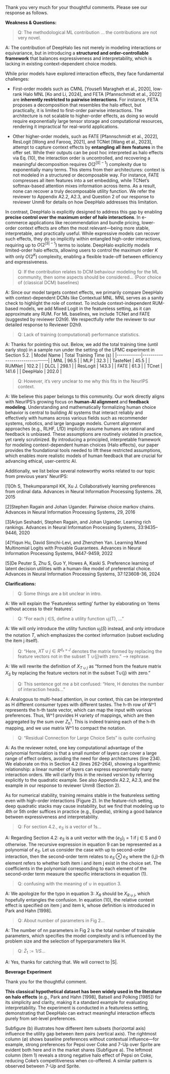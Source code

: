 Thank you very much for your thoughtful comments. Please see our response as follows.

**Weakness & Questions:**
> Q: The methodological ML contribution ... the contributions are not very novel.

A: The contribution of DeepHalo lies not merely in modeling interactions or equivariance, but in introducing a **structured and order-controllable framework** that balances expressiveness and interpretability, which is lacking in existing context-dependent choice models.

While prior models have explored interaction effects, they face fundamental challenges:

- First-order models such as CMNL [Yousefi Maragheh et al., 2020], low-rank Halo MNL [Ko and Li, 2024], and FETA [Pfannschmidt et al., 2022] are **inherently restricted to pairwise interactions**. For instance, FETA proposes a decomposition that resembles the halo effect, but practically, it is limited to first-order pairwise interactions. The architecture is not scalable to higher-order effects, as doing so would require exponentially large tensor storage and computational resources, rendering it impractical for real-world applications.

- Other higher-order models, such as FATE [Pfannschmidt et al., 2022], ResLogit [Wong and Farooq, 2021], and TCNet [Wang et al., 2023], attempt to capture context effects by **entangling all item features** in the offer set. While their outputs can be post hoc interpreted as halo effects via Eq. (10), the interaction order is uncontrolled, and recovering a meaningful decomposition requires $O(2^{|S|-1})$ complexity due to exponentially many terms. This stems from their architectures: context is not modeled in a structured or decomposable way. For instance, FATE compresses all item features into a set embedding, while TCNet’s softmax-based attention mixes information across items. As a result, none can recover a truly decomposable utility function. We refer the reviewer to Appendix A2.2, A2.3, and Question 2 of our response to reviewer Unm8 for details on how DeepHalo addresses this limitation.

In contrast, DeepHalo is explicitly designed to address this gap by enabling **precise control over the maximum order of halo interactions**. In e-commerce applications like recommendation and bundle pricing, lower-order context effects are often the most relevant—being more stable, interpretable, and practically useful. While expressive models can recover such effects, they do so implicitly within entangled high-order interactions, requiring up to $O(2^{|S|-1})$ terms to isolate. DeepHalo explicitly models limited-order halo effects, allowing users to control the maximum order $K$ with only $O(2^K)$ complexity, enabling a flexible trade-off between efficiency and expressiveness.


> Q: If the contribution relates to DCM behaviour modeling for the ML community, then some aspects should be considered... (Poor choice of (classical DCM) baselines)

A: Since our model targets context effects, we primarily compare DeepHalo with context-dependent DCMs like Contextual MNL. MNL serves as a sanity check to highlight the role of context. To include context-independent RUM-based models, we add Mixed Logit in the featureless setting, as it can approximate any RUM. For ML baselines, we include TCNet and FATE (suggested by reviewer D2h9). We respectfully refer the reviewer to our detailed response to Reviewer D2h9.

> Q: Lack of training (computational) performance statistics.

A: Thanks for pointing this out. Below, we add the total training time (until early stop) in a sample run under the setting of the LPMC experiment in Section 5.2.
| Model Name | Total Training Time (s) |
|------------|-------------------------------|
| MNL        | 96.5                          |
| MLP        | 32.3                          |
| TasteNet   | 45.5                          |
| RUMNet     | 102.2                         |
| DLCL       | 298.1                         |
| ResLogit   | 143.3                         |
| FATE       | 61.3                          |
| TCnet      | 141.6                         |
| DeepHalo   | 202.0                         |

> Q: However, it’s very unclear to me why this fits in the NeurIPS context.

A: We believe this paper belongs to this community. Our work directly aligns with NeurIPS’s growing focus on **human-AI alignment** and **feedback modeling**. Understanding and mathematically formalizing human choice behavior is central to building AI systems that interact reliably and effectively with humans across various fields such as recommender systems, robotics, and large language models. Current alignment approaches (e.g., RLHF, LfD) implicitly assume humans are rational and feedback is unbiased. These assumptions are routinely violated in practice, yet rarely scrutinized. By introducing a principled, interpretable framework for modeling context-dependent human choices (Halo effects), our paper provides the foundational tools needed to lift these restricted assumptions, which enables more realistic models of human feedback that are crucial for advancing ethical, user-centric AI.

Additionally, we list below several noteworthy works related to our topic from previous years’ NeurIPS:

[1]Oh S, Thekumparampil KK, Xu J. Collaboratively learning preferences from ordinal data. Advances in Neural Information Processing Systems. 28, 2015

[2]Stephen Ragain and Johan Ugander. Pairwise choice markov chains. Advances in Neural Information Processing Systems, 29, 2016

[3]Arjun Seshadri, Stephen Ragain, and Johan Ugander. Learning rich rankings. Advances in Neural Information Processing Systems, 33:9435–9446, 2020

[4]Yiqun Hu, David Simchi-Levi, and Zhenzhen Yan. Learning Mixed Multinomial Logits with Provable Guarantees. Advances in Neural Information Processing Systems, 9447-9459, 2022

[5]De Peuter S, Zhu S, Guo Y, Howes A, Kaski S. Preference learning of latent decision utilities with a human-like model of preferential choice. Advances in Neural Information Processing Systems, 37:123608-36, 2024


**Clarifications:**
> Q: Some things are a bit unclear in intro.

A: We will explain the ‘Featureless setting’ further by elaborating on ‘items without access to their features’.

> Q: “For each j ∈S, define a utility function uj(T), ...” 

A: We will only introduce the utility function $u_j(S)$ instead, and only introduce the notation $T$, which emphasizes the context information (subset excluding the item j itself).

> Q: “Here, $XT∪{j}∈R^{d_x ×J}$ denotes the matrix formed by replacing the feature vectors not in the subset T ∪{j}with zero.” —> rephrase. 

A: We will rewrite the definition of $X_{T∪{j}}$ as “formed from the feature matrix $X_S$ by replacing the feature vectors not in the subset T∪{j} with zero.”

> Q: This sentence got me a bit confused: “Here, H denotes the number of interaction heads...”

A: Analogous to multi-head attention, in our context, this can be interpreted as H different consumer types with different tastes. The h-th row of W^1 represents the h-th taste vector, which can map the input with various preferences. Thus, W^1 provides H variety of mappings, which are then aggregated by the sum over $Z_h^1$. This is indeed training each of the h-th mapping, and we use matrix W^1 to compact the notation. 

> Q: “Residual Connection for Large Choice Sets” is quite confusing

A: As the reviewer noted, one key computational advantage of the polynomial formulation is that a small number of layers can cover a large range of effect orders, avoiding the need for deep architectures (line 234). We elaborate on this in Section 4.2 (lines 262–264), showing a logarithmic relationship: a linear number of layers can express exponentially many interaction orders. We will clarify this in the revised version by referring explicitly to the quadratic example. See also Appendix A2.2, A2.3, and the example in our response to reviewer Unm8 (Section 2).

As for numerical stability, training remains stable in the featureless setting even with high-order interactions (Figure 2). In the feature-rich setting, deep quadratic stacks may cause instability, but we find that modeling up to 4th or 5th order suffices in practice (e.g., Expedia), striking a good balance between expressiveness and interpretability.

> Q: For section 4.2., $e_S$ is a vector of 1s...

A: Regarding Section 4.2: $e_S$ is a unit vector with the $(e_S)_j = 1$ if j ∈ S and 0 otherwise. The recursive expression in equation 9 can be represented as a polynomial of $e_S$. Let us consider the case with up to second-order interaction, then the second-order term relates to $e_S \otimes e_S$ where the (i,j)-th element refers to whether both item i and item j exist in the choice set. The coefficients in the polynomial corresponding to each element of the second-order term measure the specific interactions in equation (1).

> Q: confusing with the meaning of $\cup$ in equation 3.

A: We apologize for the typo in equation 3: $X_R$ should be $X_{R∪{j}}$, which hopefully entangles the confusion. In equation (10), the relative context effect is specified on item j and item k, whose definition is introduced in Park and Hahn [1998].

> Q: About number of parameters in Fig 2...

A: The number of nn parameters in Fig 2 is the total number of trainable parameters, which specifies the model complexity and is influenced by the problem size and the selection of hyperparameters like H.

> Q: $\bar{Z}_1 := 1/S$…

A: Yes, thanks for catching that. We will correct to |S|.


**Beverage Experiment**

Thank you for the thoughtful comment.

**This classical hypothetical dataset has been widely used in the literature on halo effects** (e.g., Park and Hahn [1998], Batsell and Polking [1985]) for its simplicity and clarity, making it a standard example for evaluating interpretability. The experiment is conducted in a featureless setting, demonstrating that DeepHalo can extract meaningful interaction effects purely from set-level preferences.

Subfigure (b) illustrates how different item subsets (horizontal axis) influence the utility gap between item pairs (vertical axis). The rightmost column (∅) shows baseline preferences without contextual influence—for example, strong preferences for Pepsi over Coke and 7-Up over Sprite are evident both here and in the market shares (Subfigure a). The leftmost column (item 1) reveals a strong negative halo effect of Pepsi on Coke, reducing Coke’s competitiveness when co-offered. A similar pattern is observed between 7-Up and Sprite.



